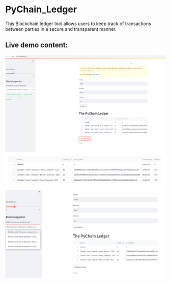 # PyChain_Ledger

 This Blockchain ledger tool allows users to keep track of transactions between parties in a secure and transparent manner.



## Live demo content:

![img](Blocks_Validated.PNG)
![img](Blocks_Zoom.PNG)
![img](Blocks_Inspector.PNG)